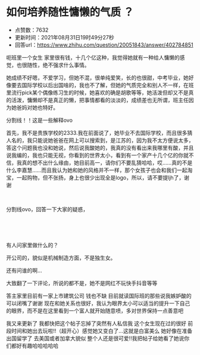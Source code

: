 # 如何培养随性慵懒的气质 ？
- 点赞数：7632
- 更新时间：2021年08月31日19时49分27秒
- 回答url：https://www.zhihu.com/question/20051843/answer/402784851
<body>
 <p data-pid="0ILwnsbN">呃班里一个女生 家里很有钱，十几个亿这种，我觉得她就有一种给人慵懒的感觉，也很随性，绝不强求什么事情。</p>
 <p data-pid="GCop15ZO">她成绩不好嗯，不爱学习，但她不混，很单纯爱笑，长的也很甜，中考毕业，她好像要去国际学校以后出国啥的，我也不了解，但她的气质完全和别人不一样，在班里流行pick某个偶像练习生的时候，她喜欢的确是胡歌等等，她活泼但却又不是真的活泼，慵懒却不是真正的懒，把事情都看的淡淡的，成绩差也无所谓，班主任因为她爸妈对她也特好。</p>
 <p data-pid="9cxRWwMN">分割线！！这是一些解释ovo</p>
 <p data-pid="T1ByeHH6">首先，我不是贵族学校的2333.我在前面说了，她毕业不去国际学校，而且很多猜人名的，我只能说她爸爸在网上可以搜索到，是江苏的，因为我不太方便说太多，答这个问题我也没和她说，然后说我酸她的，我真的没有看出来我哪里有酸，并且说我编的，我也只能无视，你看到的世界太小，看到有一个家产十几个亿的你就不信，我真的想不出什么缘由，她目前高一，请你们不要乱猜哈哈，哎……真的不是什么李嘉慧……而且我认为她和她的风格并不一样，那个女孩子也会和我们一起淘宝，一起购物，但不张扬，身上也很少出现全是logo，所以，请不要提ljh了，谢谢</p>
 <p class="ztext-empty-paragraph"><br></p>
 <p data-pid="gXF-m99b">分割线ovo，回答一下大家的疑惑，</p>
 <p class="ztext-empty-paragraph"><br></p>
 <p class="ztext-empty-paragraph"><br></p>
 <p data-pid="19e6DvX6">有人问家里做什么的？</p>
 <p data-pid="oGtVfFSC">开公司的，貌似是机械制造方面，不是独生女。</p>
 <p data-pid="ecMlC6nZ">还有问谁的啊…</p>
 <p data-pid="PaUp6War">大致翻了一下评论，所说的都不是，她不是网红不玩快手抖音等等</p>
 <p data-pid="cdqlP8fc">答主家里目前有一家上市建筑公司 钱也不缺 目前就读国际班的那些说我嫉妒酸的可以闭嘴了谢谢 现在和她关系也很好，我认为眼界太小可以适当的提升一下自己的眼界，而不是在这里看到一个富人就开始随意喷，多对世界保持一点善意吧</p>
 <p data-pid="acxIpsgl">我又来更新了 我都快把这个帖子忘掉了突然有人私信我 这个女生现在过的很好 前段时间和她出去玩啦!!（超开心）感觉她又变白了…这就是白富美么 她好像在准备出国留学了 去美国或者加拿大貌似 整个人还是很可爱!!我把帖子给她看了她说你们都好有趣哈哈哈哈哈</p>
</body>